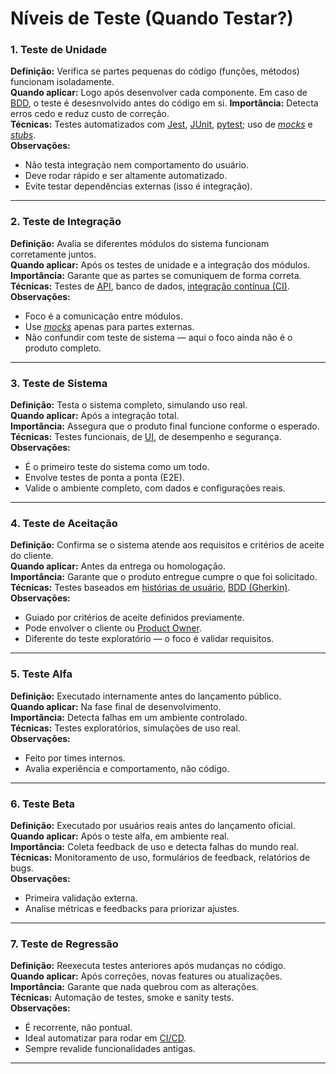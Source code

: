 # Níveis de Teste (Quando Testar?)

### **1. Teste de Unidade**
**Definição:** Verifica se partes pequenas do código (funções, métodos) funcionam isoladamente.  
**Quando aplicar:** Logo após desenvolver cada componente. Em caso de [BDD](bdd.md), o teste é desesnvolvido antes do código em si. 
**Importância:** Detecta erros cedo e reduz custo de correção.  
**Técnicas:** Testes automatizados com [Jest](ferramentas.md#jest), [JUnit](ferramentas.md#junit), [pytest](ferramentas.md#pytest); uso de [*mocks*](glossario.md#mock) e [*stubs*](glossario.md#stub).  
**Observações:**  
- Não testa integração nem comportamento do usuário.  
- Deve rodar rápido e ser altamente automatizado.  
- Evite testar dependências externas (isso é integração).  

---

### **2. Teste de Integração**
**Definição:** Avalia se diferentes módulos do sistema funcionam corretamente juntos.  
**Quando aplicar:** Após os testes de unidade e a integração dos módulos.  
**Importância:** Garante que as partes se comuniquem de forma correta.  
**Técnicas:** Testes de [API](glossario.md#api), banco de dados, [integração contínua (CI)](integracao_continua.md).  
**Observações:**  
- Foco é a comunicação entre módulos.  
- Use [*mocks*](glossario.md#mock) apenas para partes externas.  
- Não confundir com teste de sistema — aqui o foco ainda não é o produto completo.  

---

### **3. Teste de Sistema**
**Definição:** Testa o sistema completo, simulando uso real.  
**Quando aplicar:** Após a integração total.  
**Importância:** Assegura que o produto final funcione conforme o esperado.  
**Técnicas:** Testes funcionais, de [UI](glossario.md#ui), de desempenho e segurança.  
**Observações:**  
- É o primeiro teste do sistema como um todo.  
- Envolve testes de ponta a ponta (E2E).  
- Valide o ambiente completo, com dados e configurações reais.  

---

### **4. Teste de Aceitação**
**Definição:** Confirma se o sistema atende aos requisitos e critérios de aceite do cliente.  
**Quando aplicar:** Antes da entrega ou homologação.  
**Importância:** Garante que o produto entregue cumpre o que foi solicitado.  
**Técnicas:** Testes baseados em [histórias de usuário](glossario.md#história-de-usuário-us), [BDD (Gherkin)](bdd.md).  
**Observações:**  
- Guiado por critérios de aceite definidos previamente.  
- Pode envolver o cliente ou [Product Owner](scrum.md#product-owner).  
- Diferente do teste exploratório — o foco é validar requisitos.  

---

### **5. Teste Alfa**
**Definição:** Executado internamente antes do lançamento público.  
**Quando aplicar:** Na fase final de desenvolvimento.  
**Importância:** Detecta falhas em um ambiente controlado.  
**Técnicas:** Testes exploratórios, simulações de uso real.  
**Observações:**  
- Feito por times internos.  
- Avalia experiência e comportamento, não código.  

---

### **6. Teste Beta**
**Definição:** Executado por usuários reais antes do lançamento oficial.  
**Quando aplicar:** Após o teste alfa, em ambiente real.  
**Importância:** Coleta feedback de uso e detecta falhas do mundo real.  
**Técnicas:** Monitoramento de uso, formulários de feedback, relatórios de bugs.  
**Observações:**  
- Primeira validação externa.  
- Analise métricas e feedbacks para priorizar ajustes.  

---

### **7. Teste de Regressão**
**Definição:** Reexecuta testes anteriores após mudanças no código.  
**Quando aplicar:** Após correções, novas features ou atualizações.  
**Importância:** Garante que nada quebrou com as alterações.  
**Técnicas:** Automação de testes, smoke e sanity tests.  
**Observações:**  
- É recorrente, não pontual.  
- Ideal automatizar para rodar em [CI/CD](glossario.md#cicd).  
- Sempre revalide funcionalidades antigas.  

---